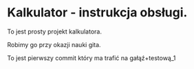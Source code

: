 # Kalkulator - instrukcja obsługi.

To jest prosty projekt kalkulatora.

Robimy go przy okazji nauki gita.

To jest pierwszy commit który ma trafić na gałąź+testową_1
